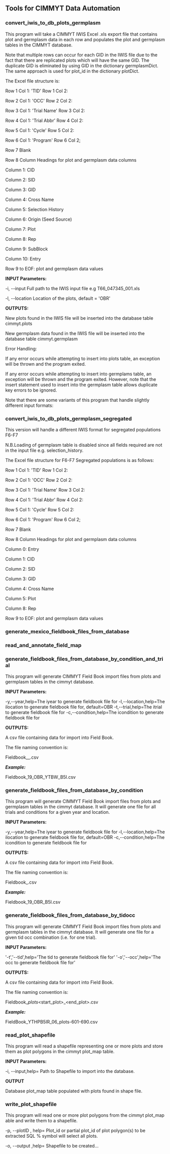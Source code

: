 ## Tools for CIMMYT Data Automation

### convert_iwis_to_db_plots_germplasm

This program will take a CIMMYT IWIS Excel .xls export file that contains plot and germplasm data in each row and populates
the plot and germplasm tables in the CIMMYT database.

Note that multiple rows can occur for each GID in the IWIS file due to the fact that there are replicated plots
which will have the same GID. The duplicate GID is eliminated by using GID in the dictionary germplasmDict. The same
approach is used for plot_id in the dictionary plotDict.

The Excel file structure is:

Row 1 Col 1: 'TID'        Row 1 Col 2: <tid value>

Row 2 Col 1: 'OCC'        Row 2 Col 2: <occ value>

Row 3 Col 1: 'Trial Name' Row 3 Col 2: <trial name value>

Row 4 Col 1: 'Trial Abbr' Row 4 Col 2: <trial abbreviation value>

Row 5 Col 1: 'Cycle'      Row 5 Col 2: <cycle value>

Row 6 Col 1: 'Program'    Row 6 Col 2; <program value>

Row 7 Blank

Row 8 Column Headings for plot and germplasm data columns

  Column 1: CID

  Column 2: SID

  Column 3: GID

  Column 4: Cross Name

  Column 5: Selection History

  Column 6: Origin (Seed Source)

  Column 7: Plot

  Column 8: Rep

  Column 9: SubBlock

  Column 10: Entry

Row 9 to EOF: plot and germplasm data values

**INPUT Parameters:**

-i, --input Full path to the IWIS input file e.g T66_047345_001.xls

-l, --location Location of the plots, default = 'OBR'

 **OUTPUTS:**

New plots found in the IWIS file will be inserted into the database table cimmyt.plots

New germplasm data found in the IWIS file will be inserted into the database table cimmyt.germplasm

Error Handling:

If any error occurs while attempting to insert into plots table, an exception will be thrown and the program exited.

If any error occurs while attempting to insert into germplams table, an exception will be thrown and the program
exited. However, note that the insert statement used to insert into the germplasm table allows duplicate key errors
to be ignored.

Note that there are some variants of this program that handle slightly different input formats:

### convert_iwis_to_db_plots_germplasm_segregated

This version will handle a different IWIS format for segregated populations F6-F7

N.B.Loading of germplasm table is disabled since all fields required are not in the input file e.g. selection_history.

The Excel file structure for F6-F7 Segregated populations is as follows:

Row 1 Col 1: 'TID'        Row 1 Col 2: <tid value>

Row 2 Col 1: 'OCC'        Row 2 Col 2: <occ value>

Row 3 Col 1: 'Trial Name' Row 3 Col 2: <trial name value>

Row 4 Col 1: 'Trial Abbr' Row 4 Col 2: <trial abbreviation value>

Row 5 Col 1: 'Cycle'      Row 5 Col 2: <cycle value>

Row 6 Col 1: 'Program'    Row 6 Col 2; <program value>

Row 7 Blank

Row 8 Column Headings for plot and germplasm data columns

  Column 0: Entry

  Column 1: CID

  Column 2: SID

  Column 3: GID

  Column 4: Cross Name

  Column 5: Plot

  Column 8: Rep

Row 9 to EOF: plot and germplasm data values

### generate_mexico_fieldbook_files_from_database

### read_and_annotate_field_map

### generate_fieldbook_files_from_database_by_condition_and_trial

This program will generate CIMMYT Field Book import files from plots and germplasm tables in the cimmyt database.

**INPUT Parameters:**

-y,--year,help=The iyear to generate fieldbook file for
-l,--location,help=The ilocation to generate fieldbook file for, default=OBR
-t,--trial,help=The itrial to generate fieldbook file for
-c,--condition,help=The icondition to generate fieldbook file for

**OUTPUTS:**

A csv file containing data for import into Field Book.

The file naming convention is:

Fieldbook_<year>_<location>_<trial>_<condition>.csv

***Example:***

Fieldbook_19_OBR_YTBW_B5I.csv

### generate_fieldbook_files_from_database_by_condition

This program will generate CIMMYT Field Book import files from plots and germplasm tables in the cimmyt database.
It will generate one file for all trials and conditions for a given year and location.

**INPUT Parameters:**

-y,--year,help=The iyear to generate fieldbook file for
-l,--location,help=The ilocation to generate fieldbook file for, default=OBR
-c,--condition,help=The icondition to generate fieldbook file for

**OUTPUTS:**

A csv file containing data for import into Field Book.

The file naming convention is:

Fieldbook_<year>_<location>_<condition>.csv

***Example:***

Fieldbook_19_OBR_B5I.csv

### generate_fieldbook_files_from_database_by_tidocc

This program will generate CIMMYT Field Book import files from plots and germplasm tables in the cimmyt database.
It will generate one file for a given tid occ combination (i.e. for one trial).

**INPUT Parameters:**

'-t','--tid',help='The tid to generate fieldbook file for'
'-o','--occ',help='The occ to generate fieldbook file for'

**OUTPUTS:**

A csv file containing data for import into Field Book.

The file naming convention is:

Fieldbook_<trial>_plots_<start_plot>_<end_plot>.csv

***Example:***

FieldBook_YTHPB5IR_06_plots-601-690.csv

### read_plot_shapefile

This program will read a shapefile representing one or more plots and store them as plot polygons in the cimmyt plot_map
table.

**INPUT Parameters:**

-i, --input,help= Path to Shapefile to import into the database.

**OUTPUT**

Database plot_map table populated with plots found in shape file.


### write_plot_shapefile

This program will read one or more plot polygons from the cimmyt plot_map able and write them to a shapefile.

-p, --plotID , help= Plot_id or partial plot_id of plot polygon(s) to be extracted SQL % symbol will select all plots.

-o, --output ,help= Shapefile to be created...